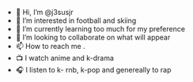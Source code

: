 - 👋 Hi, I’m @j3susjr
- 👀 I’m interested in football and skiing
- 🌱 I’m currently learning too much for my preference
- 💞️ I’m looking to collaborate on what will appear
- 📫 How to reach me .
- 📺 I watch anime and k-drama
- 🎧 I listen to k- rnb, k-pop and genereally to rap

<!---
j3susjr/j3susjr is a ✨ special ✨ repository because its `README.md` (this file) appears on your GitHub profile.
You can click the Preview link to take a look at your changes.
--->
